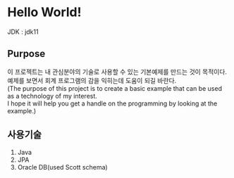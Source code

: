 # Hello World!
JDK : jdk11

## Purpose
이 프로젝트는 내 관심분야의 기술로 사용할 수 있는 기본예제를 만드는 것이 목적이다.  
예제를 보면서 회계 프로그램의 감을 익히는데 도움이 되길 바란다.  
(The purpose of this project is to create a basic example that can be used as a technology of my interest.  
I hope it will help you get a handle on the programming by looking at the example.)

## 사용기술
1. Java
2. JPA
3. Oracle DB(used Scott schema)
